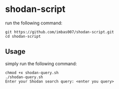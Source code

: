 # shodan-script
run the following command:

```console
git https://github.com/imbas007/shodan-script.git
cd shodan-script
```

## Usage

simply run the following command:

```
chmod +x shodan-query.sh
./shodan-query.sh
Enter your Shodan search query: <enter you query>
```
